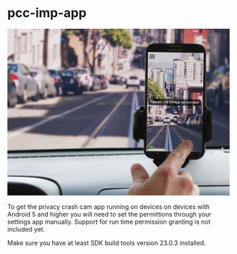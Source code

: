 # pcc-imp-app

<p align="left">
  <img src="Portrait_camera_view_car.jpg"/>
</p>

To get the privacy crash cam app running on devices on devices with Android 5 and higher you will need to set the permittions through your settings app manually.
Support for run time permission granting is not included yet.

Make sure you have at least SDK build tools version 23.0.3 installed.
